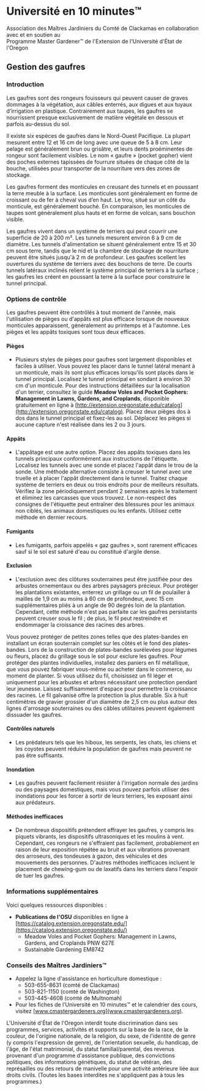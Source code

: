 # Université en 10 minutes™  
Association des Maîtres Jardiniers du Comté de Clackamas en collaboration avec et en soutien au  
Programme Master Gardener™ de l'Extension de l'Université d'État de l'Oregon  

## Gestion des gaufres  

### Introduction  
Les gaufres sont des rongeurs fouisseurs qui peuvent causer de graves dommages à la végétation, aux câbles enterrés, aux digues et aux tuyaux d’irrigation en plastique. Contrairement aux taupes, les gaufres se nourrissent presque exclusivement de matière végétale en dessous et parfois au-dessus du sol.  

Il existe six espèces de gaufres dans le Nord-Ouest Pacifique. La plupart mesurent entre 12 et 16 cm de long avec une queue de 5 à 8 cm. Leur pelage est généralement brun ou grisâtre, et leurs dents proéminentes de rongeur sont facilement visibles. Le nom « gaufre » (pocket gopher) vient des poches externes tapissées de fourrure situées de chaque côté de la bouche, utilisées pour transporter de la nourriture vers des zones de stockage.  

Les gaufres forment des monticules en creusant des tunnels et en poussant la terre meuble à la surface. Les monticules sont généralement en forme de croissant ou de fer à cheval vus d’en haut. Le trou, situé sur un côté du monticule, est généralement bouché. En comparaison, les monticules de taupes sont généralement plus hauts et en forme de volcan, sans bouchon visible.  

Les gaufres vivent dans un système de terriers qui peut couvrir une superficie de 20 à 200 m². Les tunnels mesurent environ 6 à 9 cm de diamètre. Les tunnels d'alimentation se situent généralement entre 15 et 30 cm sous terre, tandis que le nid et la chambre de stockage de nourriture peuvent être situés jusqu'à 2 m de profondeur. Les gaufres scellent les ouvertures du système de terriers avec des bouchons de terre. De courts tunnels latéraux inclinés relient le système principal de terriers à la surface ; les gaufres les créent en poussant la terre à la surface pour construire le tunnel principal.  

### Options de contrôle  
Les gaufres peuvent être contrôlés à tout moment de l'année, mais l'utilisation de pièges ou d'appâts est plus efficace lorsque de nouveaux monticules apparaissent, généralement au printemps et à l'automne. Les pièges et les appâts toxiques sont tous deux efficaces.  

#### Pièges  
- Plusieurs styles de pièges pour gaufres sont largement disponibles et faciles à utiliser. Vous pouvez les placer dans le tunnel latéral menant à un monticule, mais ils sont plus efficaces lorsqu'ils sont placés dans le tunnel principal. Localisez le tunnel principal en sondant à environ 30 cm d'un monticule. Pour des instructions détaillées sur la localisation d'un terrier, consultez le guide **Meadow Voles and Pocket Gophers: Management in Lawns, Gardens, and Croplands**, disponible gratuitement en ligne à [http://extension.oregonstate.edu/catalog](http://extension.oregonstate.edu/catalog). Placez deux pièges dos à dos dans le tunnel principal et fixez-les au sol. Déplacez les pièges si aucune capture n'est réalisée dans les 2 ou 3 jours.  

#### Appâts  
- L'appâtage est une autre option. Placez des appâts toxiques dans les tunnels principaux conformément aux instructions de l'étiquette. Localisez les tunnels avec une sonde et placez l'appât dans le trou de la sonde. Une méthode alternative consiste à creuser le tunnel avec une truelle et à placer l'appât directement dans le tunnel. Traitez chaque système de terriers en deux ou trois endroits pour de meilleurs résultats. Vérifiez la zone périodiquement pendant 2 semaines après le traitement et éliminez les carcasses que vous trouvez. Le non-respect des consignes de l'étiquette peut entraîner des blessures pour les animaux non ciblés, les animaux domestiques ou les enfants. Utilisez cette méthode en dernier recours.  

#### Fumigants  
- Les fumigants, parfois appelés « gaz gaufres », sont rarement efficaces sauf si le sol est saturé d'eau ou constitué d'argile dense.  

#### Exclusion  
- L'exclusion avec des clôtures souterraines peut être justifiée pour des arbustes ornementaux ou des arbres paysagers précieux. Pour protéger les plantations existantes, enterrez un grillage ou un fil de poulailler à mailles de 1,9 cm au moins à 60 cm de profondeur, avec 15 cm supplémentaires pliés à un angle de 90 degrés loin de la plantation. Cependant, cette méthode n'est pas parfaite car les gaufres persistants peuvent creuser sous le fil ; de plus, le fil peut restreindre et endommager la croissance des racines des arbres.  

Vous pouvez protéger de petites zones telles que des plates-bandes en installant un écran souterrain complet sur les côtés et le fond des plates-bandes. Lors de la construction de plates-bandes surélevées pour légumes ou fleurs, placez du grillage sous le sol pour exclure les gaufres. Pour protéger des plantes individuelles, installez des paniers en fil métallique, que vous pouvez fabriquer vous-même ou acheter dans le commerce, au moment de planter. Si vous utilisez du fil, choisissez un fil léger et uniquement pour les arbustes et arbres nécessitant une protection pendant leur jeunesse. Laissez suffisamment d'espace pour permettre la croissance des racines. Le fil galvanisé offre la protection la plus durable. Six à huit centimètres de gravier grossier d'un diamètre de 2,5 cm ou plus autour des lignes d'arrosage souterraines ou des câbles utilitaires peuvent également dissuader les gaufres.  

#### Contrôles naturels  
- Les prédateurs tels que les hiboux, les serpents, les chats, les chiens et les coyotes peuvent réduire la population de gaufres mais peuvent ne pas être suffisants.  

#### Inondation  
- Les gaufres peuvent facilement résister à l'irrigation normale des jardins ou des paysages domestiques, mais vous pouvez parfois utiliser des inondations pour les forcer à sortir de leurs terriers, les exposant ainsi aux prédateurs.  

#### Méthodes inefficaces  
- De nombreux dispositifs prétendent effrayer les gaufres, y compris les piquets vibrants, les dispositifs ultrasoniques et les moulins à vent. Cependant, ces rongeurs ne s'effraient pas facilement, probablement en raison de leur exposition répétée au bruit et aux vibrations provenant des arroseurs, des tondeuses à gazon, des véhicules et des mouvements des personnes. D'autres méthodes inefficaces incluent le placement de chewing-gum ou de laxatifs dans les terriers dans l'espoir de tuer les gaufres.  

### Informations supplémentaires  
Voici quelques ressources disponibles :  
- **Publications de l'OSU** disponibles en ligne à [https://catalog.extension.oregonstate.edu/](https://catalog.extension.oregonstate.edu/)  
  - Meadow Voles and Pocket Gophers: Management in Lawns, Gardens, and Croplands PNW 627E  
  - Sustainable Gardening EM8742  

### Conseils des Maîtres Jardiniers™  
- Appelez la ligne d'assistance en horticulture domestique :  
  - 503-655-8631 (comté de Clackamas)  
  - 503-821-1150 (comté de Washington)  
  - 503-445-4608 (comté de Multnomah)  
- Pour les fiches de l’Université en 10 minutes™ et le calendrier des cours, visitez [www.cmastergardeners.org](www.cmastergardeners.org).  

L'Université d'État de l'Oregon interdit toute discrimination dans ses programmes, services, activités et supports sur la base de la race, de la couleur, de l'origine nationale, de la religion, du sexe, de l'identité de genre (y compris l'expression de genre), de l'orientation sexuelle, du handicap, de l'âge, de l'état matrimonial, du statut familial/parental, des revenus provenant d'un programme d'assistance publique, des convictions politiques, des informations génétiques, du statut de vétéran, des représailles ou des retours de manivelle pour une activité antérieure liée aux droits civils. (Toutes les bases interdites ne s'appliquent pas à tous les programmes.)